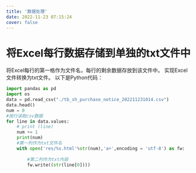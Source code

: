 ```yaml
---
title: '数据处理'
date: 2022-11-23 07:15:24
cover: false
---
```




# 将Excel每行数据存储到单独的txt文件中

将Excel每行的第一格作为文件名，每行的剩余数据存放到该文件中。
实现Excel文件转换为txt文件。
以下是Python代码：

```python
import pandas as pd
import os
data = pd.read_csv("./tb_sh_purchase_notice_202211231014.csv")
data.head()
num = 0
#按行读取csv数据
for line in data.values: 
    # print (line)
    num += 1
    print(num)
    #第一列作为txt文件名
    with open('res/%s.html'%str(num),'a+',encoding = 'utf-8') as fw:
 
        #第二列作为txt内容
        fw.write((str(line[0])))
```

